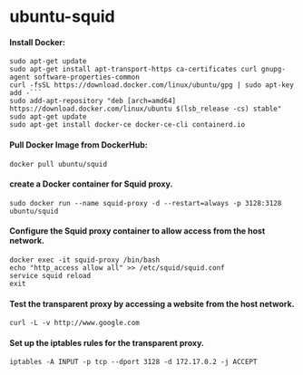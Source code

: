# ubuntu-squid
#### Install Docker:
```
sudo apt-get update
sudo apt-get install apt-transport-https ca-certificates curl gnupg-agent software-properties-common
curl -fsSL https://download.docker.com/linux/ubuntu/gpg | sudo apt-key add -```
sudo add-apt-repository "deb [arch=amd64] https://download.docker.com/linux/ubuntu $(lsb_release -cs) stable"
sudo apt-get update
sudo apt-get install docker-ce docker-ce-cli containerd.io
```

#### Pull Docker Image from DockerHub:
```
docker pull ubuntu/squid
```
#### create a Docker container for Squid proxy.
```
sudo docker run --name squid-proxy -d --restart=always -p 3128:3128 ubuntu/squid
```

#### Configure the Squid proxy container to allow access from the host network.
```
docker exec -it squid-proxy /bin/bash
echo "http_access allow all" >> /etc/squid/squid.conf
service squid reload
exit
```

#### Test the transparent proxy by accessing a website from the host network.
```
curl -L -v http://www.google.com
```

#### Set up the iptables rules for the transparent proxy.
```
iptables -A INPUT -p tcp --dport 3128 -d 172.17.0.2 -j ACCEPT
```
